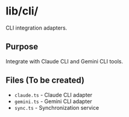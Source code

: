 # lib/cli/

CLI integration adapters.

## Purpose
Integrate with Claude CLI and Gemini CLI tools.

## Files (To be created)
- `claude.ts` - Claude CLI adapter
- `gemini.ts` - Gemini CLI adapter
- `sync.ts` - Synchronization service
